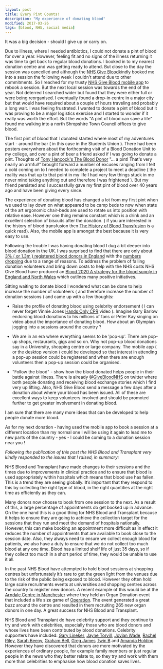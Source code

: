 ```yaml
---
layout: post
title: Every Pint Counts!  
description: "My experience of donating blood"
modified: 2017-03-26
tags: [blood, NHS, social media]
---
```


It was a big decision - should I give up or carry on.

Due to illness, where I needed antibiotics, I could not donate a pint of blood for over a year. However, feeling fit and no signs of the illness returning it was time to get back to regular blood donations. I booked in to my nearest donation centre and was getting ready to attend. But close to the day the session was cancelled and although the <a href="https://www.blood.co.uk/">NHS Give Blood</a>kindly booked me into a session the following week I couldn't attend due to other commitments. So I reached for my trusty <a href="https://itunes.apple.com/gb/app/nhs-give-blood/id534496135?mt=8">NHS Give Blood mobile app<a/>
to rebook a session. But the next local session was towards the end of the year. Not deterred I searched wider but found that they were either full or were being reorganised. I eventually found a drop-in centre in a major city but that would have required about a couple of hours traveling and probably a long wait. I was feeling frustrated. I wanted to donate a pint of blood but it was proving to be a major logistics exercise and I started to wonder if it really was worth the effort.  But the words "A pint of blood can save a life" found me walking into a north Shropshire Town Council offices to give blood.

The first pint of blood that I donated started where most of my adventures start - around the bar ( in this case in the Students Union ). There had been posters everywhere about the forthcoming visit of a Blood Donation Unit to my college, and over a pint of beer a friend asked if I was going to donate a pint. Thoughts of <a href="https://en.wikipedia.org/wiki/The_Blood_Donor">Tony Hancock's The Blood Donor</a> "... a pint! That's very nearly an armful!"  brought forward a number of excuses ranging from I felt a cold coming on to I needed to complete a project to meet a deadline ( the reality was that up to that point in my life I had very few things stuck in me never mind taking anything out and therefore I was frightened ). But my friend persisted and I successfully gave my first pint of blood over 40 years ago and have been giving every since.

The experience of donating blood has changed a lot from my first pint when we used to lay down on what appeared to be camp beds to now when state of the art ergonomic chair-beds are used to rotate us into position with relative ease. However one thing remains constant which is a drink and an excellent selection of biscuits after the donation. ( if you are interested in the history of blood transfusion then <a href="https://onlinelibrary.wiley.com/store/10.1046/j.1365-2141.2000.02139.x/asset/j.1365-2141.2000.02139.x.pdf;jsessionid=BB3953402185AC1D33BA99E76DA3CA93.f01t04?v=1&t=j09955ry&s=e3c6495c74aba56730360484f890490393a9bb93&systemMessage=Wiley+Online+Library+will+be+unavailable+on+Saturday+25th+March+from+07%3A00+GMT+%2F+03%3A00+EDT+%2F+15%3A00+SGT+for+4+hours+for+essential+maintenance.++Apologies+for+the+inconvenience.">The History of Blood Transfusion</a> is a quick read). Also, the mobile app is amongst the best because it is very easy to use.

Following the trouble I was having donating blood I dug a bit deeper into blood donation in the UK. I was surprised to find that there are only about <a href="https://www.nhsbt.nhs.uk/what-we-do/blood-donation/">3% ( or 1.3m ) registered blood donors in England</a> with the <a href="https://www.theguardian.com/uk-news/2015/jun/05/sharp-drop-new-blood-donors-uk-stocks-at-risk">numbers dropping</a> due to a range of reasons.  To address the problem of falling donation volunteers and bring down costs to help with the NHS costs NHS Give Blood have produced an <a href="https://www.nhsbt.nhs.uk/download/blood-2020.pdf">Blood 2020 A strategy for the blood supply in England and North Wales</a> which outlines many positive initiatives.

Sitting waiting to donate blood I wondered what can be done to help increase the number of volunteers ( and therefore increase the number of donation sessions ) and came up with a few thoughts:

- Raise the profile of donating blood using celebrity endorsement ( I can never forget Vinnie Jones <a href="https://www.youtube.com/watch?v=LxhK_uHS0EE">Hands Only CPR</a> video ). Imagine Gary Barlow endorsing blood donations to his millions of fans or Peter Kay singing on video about the importance of donating blood. How about an Olympian jogging into a sessions around the country ?

- We are in an era where everything seems to be 'pop-up'. There are pop-up shops, restaurants, gigs and so on. Why not pop-up blood donations say in a University, shopping centre or large company. The mobile app ( or the desktop version ) could be developed so that interest in attending a pop-up session could be registered and when there are enough volunteers then a pop-up session could be organised.

- "Follow the blood" - show how the blood donated helps people in their battle against illness. There is already <a href="https://twitter.com/givebloodnhs">@GiveBloodNHS</a> on twitter where both people donating and receiving blood exchange stories which I find very up lifting. Also, NHS Give Blood send a message a few days after a donation about where your blood has been issued. All of these are excellent ways to keep volunteers involved and should be promoted further to get greater involvement in donating blood.

I am sure that there are many more ideas that can be developed to help people donate more blood.

As for my next donation - having used the mobile app to book a session at a different location than my normal one I will be using it again to lead me to new parts of the country - yes - I could be coming to a donation session near you !

<i>
Following the publication of this post the NHS Blood and Transplant very kindly responded to the issues that I raised, in summary:
</i>

NHS Blood and Transplant have made changes to their sessions and the times due to improvements in clinical practice  and to ensure that blood is used appropriately within hospitals which means that blood use has fallen.  This is a trend they are seeing globally. It’s important that they respond to this by collecting the right type of blood, in the right quantities at the right time as efficiently as they can.

Many donors now choose to book from one session to the next. As a result of this, a large percentage of appointments do get booked up in advance. On the one hand this is a good thing for NHS Blood and Transplant because it helps to ensure they are going to achieve the collection target for the sessions that they run and meet the demand of hospitals nationally.  However, this can make booking an appointment more difficult as in effect it reduces the number of appointments that are available to book close to the session date. Also, they always need to ensure we collect enough blood for patients, we also have a duty to ensure that we do not collect too much blood at any one time. Blood has a limited shelf life of just 35 days, so if they collect too much in a short period of time, they would be unable to use it all.

In the past NHS Blood have attempted to hold blood sessions at shopping centres but unfortunately it’s rare to get the green light from the venues due to the risk of the public being exposed to blood. However they often hold large scale recruitments events at universities and shopping centres across the country to register new donors. A recent example of this would be at the [Arndale Centre in Manchester](https://www.organdonation.nhs.uk/news-and-campaigns/news/operation-donation-hits-shopping-centres-to-create-a-buzz-in-support-of-organ-donation/) where they held an Organ Donation event that included a life size game of [Operation](https://en.wikipedia.org/wiki/Operation_(game)). The event  generated a great buzz around the centre and resulted in them recruiting 265 new organ donors in one day.  A great success for NHS Blood and Transplant.

NHS Blood and Transplant do have celebrity support and they continue to try and work with celebrities, especially those who are blood donors and whose lives have been contributed by blood donations. Celebrity supporters have included: [Gary Lineker](https://www.youtube.com/watch?v=_TZelKWrZLc), [Jayne Torvill](https://www.youtube.com/watch?v=g1TRU7HTuEA ), [Jovian Wade](https://www.youtube.com/watch?v=HlHm_hutpNY),
[Rachel Riley]( https://www.youtube.com/watch?v=P3qg6K0ulm4 ),
[Sarah Beeny](https://www.youtube.com/watch?v=bkU-mLKfhQk),
[Graham Bell]( https://www.youtube.com/watch?v=tC6gtDOZGk4 ),
[Greg James]( https://www.youtube.com/watch?v=9SQdmout1PE )
[Twin B]( https://www.youtube.com/watch?v=Z3J7eVUSXjU ) and [Amanda Holding](https://www.hellomagazine.com/healthandbeauty/health-and-fitness/201207248759/team-give-blood-donate/ ) However they have discovered that donors are more motivated by the experiences of ordinary people, for example family members or just regular people in the news who they better relate to,  so they try and work with them more than celebrities to emphasise how blood donation saves lives.
